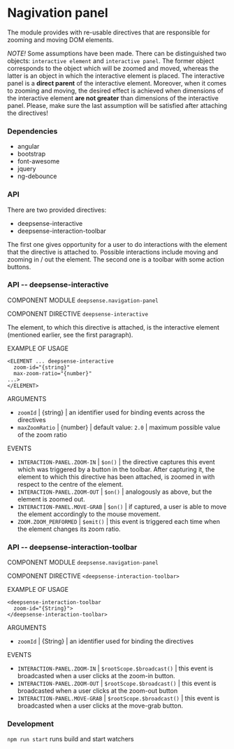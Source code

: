# Nagivation panel

The module provides with re-usable directives that are responsible for zooming and moving DOM elements.

*NOTE!* Some assumptions have been made. There can be distinguished two objects: `interactive element` and `interactive panel`.
The former object corresponds to the object which will be zoomed and moved, whereas the latter is an object in which
the interactive element is placed. The interactive panel is a **direct parent** of the interactive element.
Moreover, when it comes to zooming and moving, the desired effect is achieved when dimensions of the interactive element
**are not greater** than dimensions of the interactive panel. Please, make sure the last assumption will be satisfied after
attaching the directives!

### Dependencies

- angular
- bootstrap
- font-awesome
- jquery
- ng-debounce

### API

There are two provided directives:

* deepsense-interactive
* deepsense-interaction-toolbar

The first one gives opportunity for a user to do interactions with the element that the directive is attached to.
Possible interactions include moving and zooming in / out the element. The second one is a toolbar with some action
buttons.


### API -- deepsense-interactive

COMPONENT MODULE `deepsense.navigation-panel`

COMPONENT DIRECTIVE `deepsense-interactive`

The element, to which this directive is attached, is the interactive element (mentioned earlier, see the first paragraph).

EXAMPLE OF USAGE

    <ELEMENT ... deepsense-interactive
      zoom-id="{string}"
      max-zoom-ratio="{number}"
    ...>
    </ELEMENT>

ARGUMENTS

- `zoomId` | {string} | an identifier used for binding events across the directives
- `maxZoomRatio` | {number} | default value: `2.0` | maximum possible value of the zoom ratio

EVENTS

- `INTERACTION-PANEL.ZOOM-IN` | `$on()` | the directive captures this event which was triggered by a button in the toolbar.
  After capturing it, the element to which this directive has been attached, is zoomed in with respect to the
  centre of the element.
- `INTERACTION-PANEL.ZOOM-OUT` | `$on()` | analogously as above, but the element is zoomed out.
- `INTERACTION-PANEL.MOVE-GRAB` | `$on()` | if captured, a user is able to move the element accordingly to the mouse movement.
- `ZOOM.ZOOM_PERFORMED` | `$emit()` | this event is triggered each time when the element changes its zoom ratio.

### API -- deepsense-interaction-toolbar

COMPONENT MODULE `deepsense.navigation-panel`

COMPONENT DIRECTIVE `<deepsense-interaction-toolbar>`

EXAMPLE OF USAGE

    <deepsense-interaction-toolbar
      zoom-id="{String}">
    </deepsense-interaction-toolbar>

ARGUMENTS

- `zoomId` | {String} | an identifier used for binding the directives

EVENTS

- `INTERACTION-PANEL.ZOOM-IN` | `$rootScope.$broadcast()` | this event is broadcasted when a user clicks at the zoom-in button.
- `INTERACTION-PANEL.ZOOM-OUT` | `$rootScope.$broadcast()` | this event is broadcasted when a user clicks at the zoom-out button
- `INTERACTION-PANEL.MOVE-GRAB` | `$rootScope.$broadcast()` | this event is broadcasted when a user clicks at the move-grab button.

### Development

`npm run start` runs build and start watchers
